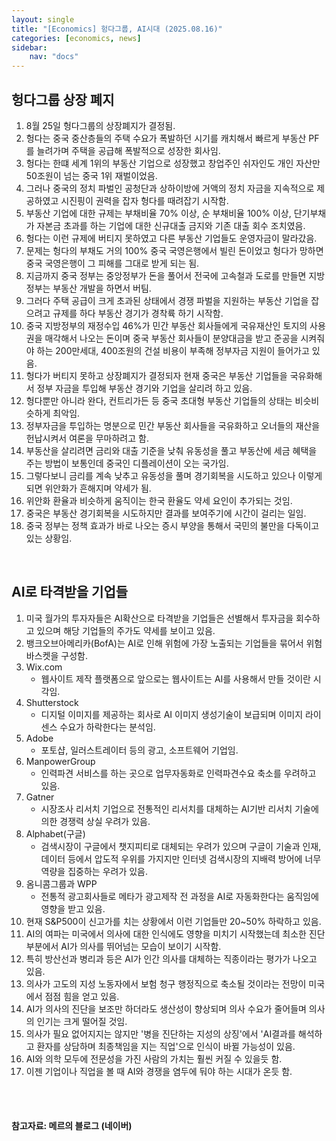 ```yaml
---
layout: single
title: "[Economics] 헝다그룹, AI시대 (2025.08.16)"
categories: [economics, news]
sidebar:
    nav: "docs"
---
```


## 헝다그룹 상장 폐지
1. 8월 25일 헝다그룹의 상장폐지가 결정됨.
1. 헝다는 중국 중산층들의 주택 수요가 폭발하던 시기를 캐치해서 빠르게 부동산 PF를 늘려가며 주택을 공급해 폭발적으로 성장한 회사임.
1. 헝다는 한떄 세계 1위의 부동산 기업으로 성장했고 창업주인 쉬자인도 개인 자산만 50조원이 넘는 중국 1위 재벌이었음.
1. 그러나 중국의 정치 파벌인 공청단과 상하이방에 거액의 정치 자금을 지속적으로 제공하였고 시진핑이 권력을 잡자 헝다를 때려잡기 시작함.
1. 부동산 기업에 대한 규제는 부채비율 70% 이상, 순 부채비율 100% 이상, 단기부채가 자본금 초과를 하는 기업에 대한 신규대출 금지와 기존 대출 회수 조치였음.
1. 헝다는 이런 규제에 버티지 못하였고 다른 부동산 기업들도 운영자금이 말라갔음.
1. 문제는 헝다의 부채도 거의 100% 중국 국영은행에서 빌린 돈이었고 헝다가 망하면 중국 국영은행이 그 피해를 그대로 받게 되는 됨.
1. 지금까지 중국 정부는 중앙정부가 돈을 풀어서 전국에 고속철과 도로를 만들면 지방정부는 부동산 개발을 하면서 버팀.
1. 그러다 주택 공급이 크게 초과된 상태에서 경쟁 파벌을 지원하는 부동산 기업을 잡으려고 규제를 하다 부동산 경기가 경착륙 하기 시작함.
1. 중국 지방정부의 재정수입 46%가 민간 부동산 회사들에게 국유재산인 토지의 사용권을 매각해서 나오는 돈이며 중국 부동산 회사들이 분양대금을 받고 준공을 시켜줘야 하는 200만세대, 400조원의 건설 비용이 부족해 정부자금 지원이 들어가고 있음.
1. 헝다가 버티지 못하고 상장폐지가 결정되자 현재 중국은 부동산 기업들을 국유화해서 정부 자금을 투입해 부동산 경기와 기업을 살리려 하고 있음.
1. 헝다뿐만 아니라 완다, 컨트리가든 등 중국 초대형 부동산 기업들의 상태는 비슷비슷하게 최악임.
1. 정부자금을 투입하는 명분으로 민간 부동산 회사들을 국유화하고 오너들의 재산을 헌납시켜서 여론을 무마하려고 함.
1. 부동산을 살리려면 금리와 대출 기준을 낮춰 유동성을 풀고 부동산에 세금 혜택을 주는 방법이 보통인데 중국인 디플레이션이 오는 국가임.
1. 그렇다보니 금리를 계속 낮추고 유동성을 풀며 경기회복을 시도하고 있으나 이렇게 되면 위안화가 흔해지며 약세가 됨.
1. 위안화 환율과 비슷하게 움직이는 한국 환율도 약세 요인이 추가되는 것임.
1. 중국은 부동산 경기회복을 시도하지만 결과를 보여주기에 시간이 걸리는 일임.
1. 중국 정부는 정책 효과가 바로 나오는 증시 부양을 통해서 국민의 불만을 다독이고 있는 상황임.


<br/>

## AI로 타격받을 기업들
1. 미국 월가의 투자자들은 AI확산으로 타격받을 기업들은 선별해서 투자금을 회수하고 있으며 해당 기업들의 주가도 약세를 보이고 있음.
1. 뱅크오브아메리카(BofA)는 AI로 인해 위험에 가장 노출되는 기업들을 묶어서 위험 바스켓을 구성함.
1. Wix.com
    - 웹사이트 제작 플랫폼으로 앞으로는 웹사이트는 AI를 사용해서 만들 것이란 시각임.
1. Shutterstock
    - 디지털 이미지를 제공하는 회사로 AI 이미지 생성기술이 보급되며 이미지 라이센스 수요가 하락한다는 분석임.
1. Adobe
    - 포토샵, 일러스트레이터 등의 광고, 소프트웨어 기업임.
1. ManpowerGroup
    - 인력파견 서비스를 하는 곳으로 업무자동화로 인력파견수요 축소를 우려하고 있음.
1. Gatner
    - 시장조사 리서치 기업으로 전통적인 리서치를 대체하는 AI기반 리서치 기술에 의한 경쟁력 상실 우려가 있음.
1. Alphabet(구글)
    - 검색시장이 구글에서 챗지피티로 대체되는 우려가 있으며 구글이 기술과 인재, 데이터 등에서 압도적 우위를 가지지만 인터넷 검색시장의 지배력 방어에 너무 역량을 집중하는 우려가 있음.
1. 옴니콤그룹과 WPP
    - 전통적 광고회사들로 메타가 광고제작 전 과정을 AI로 자동화한다는 움직임에 영향을 받고 있음.
1. 현재 S&P500이 신고가를 치는 상황에서 이런 기업들만 20~50% 하락하고 있음.
1. AI의 여파는 미국에서 의사에 대한 인식에도 영향을 미치기 시작했는데 최소한 진단부분에서 AI가 의사를 뛰어넘는 모습이 보이기 시작함.
1. 특히 방산선과 병리과 등은 AI가 인간 의사를 대체하는 직종이라는 평가가 나오고 있음.
1. 의사가 고도의 지성 노동자에서 보험 청구 행정직으로 축소될 것이라는 전망이 미국에서 점점 힘을 얻고 있음.
1. AI가 의사의 진단을 보조만 하더라도 생산성이 향상되며 의사 수요가 줄어들며 의사의 인기는 크게 떨어질 것임.
1. 의사가 필요 없어지지는 않지만 '병을 진단하는 지성의 상징'에서 'AI결과를 해석하고 환자를 상담하며 최종책임을 지는 직업'으로 인식이 바뀔 가능성이 있음.
1. AI와 의학 모두에 전문성을 가진 사람의 가치는 훨씬 커질 수 있을듯 함.
1. 이젠 기업이나 직업을 볼 때 AI와 경쟁을 염두에 둬야 하는 시대가 온듯 함.



<br/>
<br/>

#### 참고자료: 메르의 블로그 (네이버)